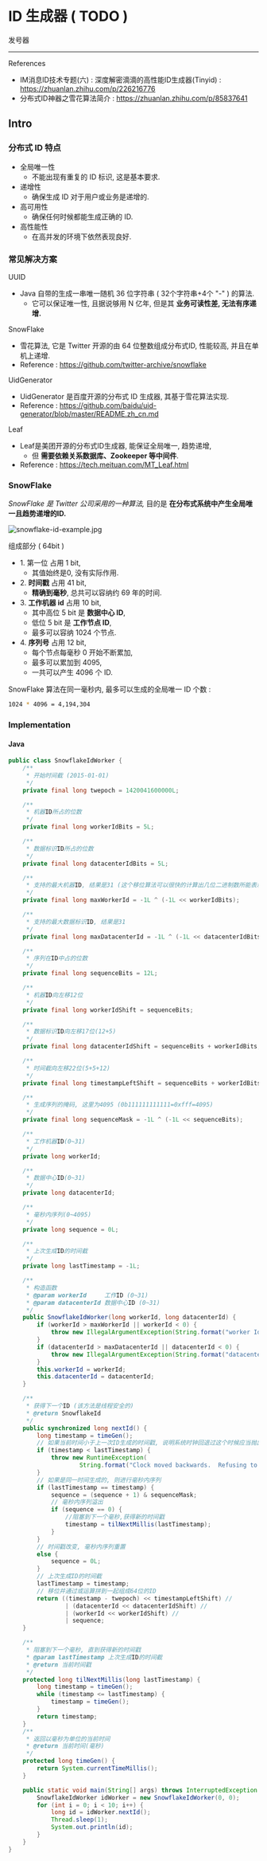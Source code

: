 # ID 生成器 ( TODO )

发号器

---

References

- IM消息ID技术专题(六) : 深度解密滴滴的高性能ID生成器(Tinyid) : https://zhuanlan.zhihu.com/p/226216776
- 分布式ID神器之雪花算法简介 : https://zhuanlan.zhihu.com/p/85837641

## Intro

### 分布式 ID 特点

- 全局唯一性
    - 不能出现有重复的 ID 标识, 这是基本要求.
- 递增性
    - 确保生成 ID 对于用户或业务是递增的.
- 高可用性
    - 确保任何时候都能生成正确的 ID.
- 高性能性
    - 在高并发的环境下依然表现良好.

### 常见解决方案

UUID

- Java 自带的生成一串唯一随机 36 位字符串 ( 32个字符串+4个 "-" ) 的算法.
    - 它可以保证唯一性, 且据说够用 N 亿年, 但是其 **业务可读性差, 无法有序递增.**

SnowFlake

- 雪花算法, 它是 Twitter 开源的由 64 位整数组成分布式ID, 性能较高, 并且在单机上递增.
- Reference : https://github.com/twitter-archive/snowflake

UidGenerator

- UidGenerator 是百度开源的分布式 ID 生成器, 其基于雪花算法实现.
- Reference : https://github.com/baidu/uid-generator/blob/master/README.zh_cn.md

Leaf

- Leaf是美团开源的分布式ID生成器, 能保证全局唯一, 趋势递增,
    - 但 **需要依赖关系数据库、Zookeeper 等中间件**.
- Reference : https://tech.meituan.com/MT_Leaf.html

### SnowFlake

_SnowFlake 是 Twitter 公司采用的一种算法,_ 目的是 **在分布式系统中产生全局唯一且趋势递增的ID.**

![snowflake-id-example.jpg](_images/snowflake-id-example.jpg)

组成部分 ( 64bit )

- 1\. 第一位 占用 1 bit,
    - 其值始终是0, 没有实际作用.
- 2\. **时间戳** 占用 41 bit,
    - **精确到毫秒**, 总共可以容纳约 69 年的时间.
- 3\. **工作机器 id** 占用 10 bit,
    - 其中高位 5 bit 是 **数据中心 ID**,
    - 低位 5 bit 是 **工作节点 ID**,
    - 最多可以容纳 1024 个节点.
- 4\. **序列号** 占用 12 bit,
    - 每个节点每毫秒 0 开始不断累加,
    - 最多可以累加到 4095,
    - 一共可以产生 4096 个 ID.

SnowFlake 算法在同一毫秒内, 最多可以生成的全局唯一 ID 个数 :

```bash
1024 * 4096 = 4,194,304
```

### Implementation

#### Java

```java
public class SnowflakeIdWorker {
    /**
     * 开始时间截 (2015-01-01)
     */
    private final long twepoch = 1420041600000L;

    /**
     * 机器ID所占的位数
     */
    private final long workerIdBits = 5L;

    /**
     * 数据标识ID所占的位数
     */
    private final long datacenterIdBits = 5L;

    /**
     * 支持的最大机器ID, 结果是31 (这个移位算法可以很快的计算出几位二进制数所能表示的最大十进制数)
     */
    private final long maxWorkerId = -1L ^ (-1L << workerIdBits);

    /**
     * 支持的最大数据标识ID, 结果是31
     */
    private final long maxDatacenterId = -1L ^ (-1L << datacenterIdBits);

    /**
     * 序列在ID中占的位数
     */
    private final long sequenceBits = 12L;

    /**
     * 机器ID向左移12位
     */
    private final long workerIdShift = sequenceBits;

    /**
     * 数据标识ID向左移17位(12+5)
     */
    private final long datacenterIdShift = sequenceBits + workerIdBits;

    /**
     * 时间截向左移22位(5+5+12)
     */
    private final long timestampLeftShift = sequenceBits + workerIdBits + datacenterIdBits;

    /**
     * 生成序列的掩码, 这里为4095 (0b111111111111=0xfff=4095)
     */
    private final long sequenceMask = -1L ^ (-1L << sequenceBits);

    /**
     * 工作机器ID(0~31)
     */
    private long workerId;

    /**
     * 数据中心ID(0~31)
     */
    private long datacenterId;

    /**
     * 毫秒内序列(0~4095)
     */
    private long sequence = 0L;

    /**
     * 上次生成ID的时间截
     */
    private long lastTimestamp = -1L;

    /**
     * 构造函数
     * @param workerId     工作ID (0~31)
     * @param datacenterId 数据中心ID (0~31)
     */
    public SnowflakeIdWorker(long workerId, long datacenterId) {
        if (workerId > maxWorkerId || workerId < 0) {
            throw new IllegalArgumentException(String.format("worker Id can't be greater than %d or less than 0", maxWorkerId));
        }
        if (datacenterId > maxDatacenterId || datacenterId < 0) {
            throw new IllegalArgumentException(String.format("datacenter Id can't be greater than %d or less than 0", maxDatacenterId));
        }
        this.workerId = workerId;
        this.datacenterId = datacenterId;
    }

    /**
     * 获得下一个ID (该方法是线程安全的)
     * @return SnowflakeId
     */
    public synchronized long nextId() {
        long timestamp = timeGen();
        // 如果当前时间小于上一次ID生成的时间戳, 说明系统时钟回退过这个时候应当抛出异常
        if (timestamp < lastTimestamp) {
            throw new RuntimeException(
                    String.format("Clock moved backwards.  Refusing to generate id for %d milliseconds", lastTimestamp - timestamp));
        }
        // 如果是同一时间生成的, 则进行毫秒内序列
        if (lastTimestamp == timestamp) {
            sequence = (sequence + 1) & sequenceMask;
            // 毫秒内序列溢出
            if (sequence == 0) {
                //阻塞到下一个毫秒,获得新的时间戳
                timestamp = tilNextMillis(lastTimestamp);
            }
        }
        // 时间戳改变, 毫秒内序列重置
        else {
            sequence = 0L;
        }
        // 上次生成ID的时间截
        lastTimestamp = timestamp;
        // 移位并通过或运算拼到一起组成64位的ID
        return ((timestamp - twepoch) << timestampLeftShift) //
                | (datacenterId << datacenterIdShift) //
                | (workerId << workerIdShift) //
                | sequence;
    }

    /**
     * 阻塞到下一个毫秒, 直到获得新的时间戳
     * @param lastTimestamp 上次生成ID的时间截
     * @return 当前时间戳
     */
    protected long tilNextMillis(long lastTimestamp) {
        long timestamp = timeGen();
        while (timestamp <= lastTimestamp) {
            timestamp = timeGen();
        }
        return timestamp;
    }
    /**
     * 返回以毫秒为单位的当前时间
     * @return 当前时间(毫秒)
     */
    protected long timeGen() {
        return System.currentTimeMillis();
    }

    public static void main(String[] args) throws InterruptedException {
        SnowflakeIdWorker idWorker = new SnowflakeIdWorker(0, 0);
        for (int i = 0; i < 10; i++) {
            long id = idWorker.nextId();
            Thread.sleep(1);
            System.out.println(id);
        }
    }
}
```

